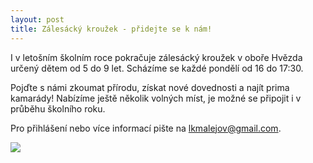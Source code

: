```yaml
---
layout: post
title: Zálesácký kroužek - přidejte se k nám!
---
```


I v letošním školním roce pokračuje zálesácký kroužek v oboře Hvězda určený dětem od 5 do 9 let. Scházíme se každé pondělí od 16 do 17:30.

Pojďte s námi zkoumat přírodu, získat nové dovednosti a najít prima kamarády! Nabízíme ještě několik volných míst, je možné se připojit i v průběhu školního roku.

Pro přihlášení nebo více informací pište na lkmalejov@gmail.com.

![](/assets/article_images/plakat_zalesak_tisk.png)
